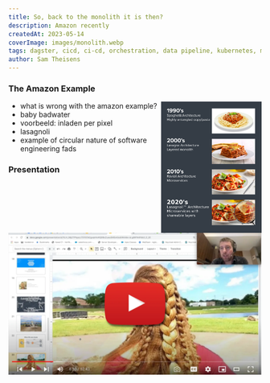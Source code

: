 ```yaml
---
title: So, back to the monolith it is then?
description: Amazon recently 
createdAt: 2023-05-14
coverImage: images/monolith.webp
tags: dagster, cicd, ci-cd, orchestration, data pipeline, kubernetes, migration, helm, ansible
author: Sam Theisens
---
```



### The Amazon Example

<img src="/images/lasagnoli.png" alt="image alt text" style="width: 200px; float: right" />

- what is wrong with the amazon example?
- baby badwater
- voorbeeld: inladen per pixel
- lasagnoli
- example of circular nature of software engineering fads


### Presentation


[![Presentation about micro services to students of VU Amsterdam](/images/play_presentation.webp)](https://youtu.be/HDs-pCsEzKM)
